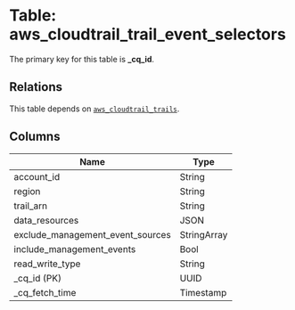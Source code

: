 # Table: aws_cloudtrail_trail_event_selectors


The primary key for this table is **_cq_id**.

## Relations
This table depends on [`aws_cloudtrail_trails`](aws_cloudtrail_trails.md).

## Columns
| Name          | Type          |
| ------------- | ------------- |
|account_id|String|
|region|String|
|trail_arn|String|
|data_resources|JSON|
|exclude_management_event_sources|StringArray|
|include_management_events|Bool|
|read_write_type|String|
|_cq_id (PK)|UUID|
|_cq_fetch_time|Timestamp|